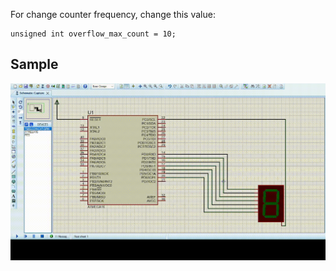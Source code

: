 For change counter frequency, change this value:

    unsigned int overflow_max_count = 10;

## Sample

![alt text](sample.gif "sample.gif")